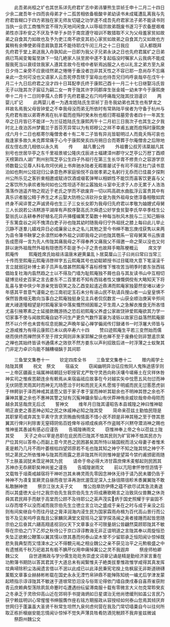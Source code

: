 <!-- { "loadSidebar": true } -->
　　此吾弟尚桓之圹也其世系详先府君圹志中弟讳肇熊生崇祯壬申十二月二十四日少余二嵗吾年十四而丧母弟才十二孤苦相依备极酸辛弟幼读书未成辄遭乱离我与先府君皆糊口于四方弟独在家无师友切磋之功学遂不成吾先府君家法子弟不能读书则当执一业农工商惟所宜不得为天地间闲食人以辱祖宗故弟既废书遂习于农备歴艰难弟性亦淳朴安之不厌及予举于乡防于南宫遵守祖训不敢猎取不义为父母羞家贫如故弟之自食其力如故也及予为吏江南不欲变其初心家贫如故弟之自食其力又如故也方冀稍有余俸使弟得息肩孰意其不能待耶戊午闰三月之十二日我应
　　诏入都既拜先府君于堂上弟送我入舟孰知此一日即为我父子兄弟永诀之日也先府君属纩之日弟病已笃闻变匍匐至牀下一恸几絶家人扶至房中遂不复起临没时嘱家人云我病不能成服我死当以衰绖敛我家人遵其言故今在棺中者斩焉凶服之人也以礼言之弟方至九泉日夕侍二亲旁不应衰绖然弟之惓惓于垂没者岂非其天性之不容已耶一息尚存不忘痛亲此一念何可没也又语家人云吾死停吾殡于室毋出也待吾兄归呜呼哀哉卒在戊午十月二十九日后府君之没才四十日耳配李氏终于康熙己酉十一月二十七日继娶冯氏皆无子以陇其次子宸征为嗣二女一育于陇其许字同郡庠生张金城一幼未字今于康熙庚申十二月十二日同李孺人合葬于先府君墓之右穴呜呼痛哉兄陇其抆泪谨识
　　两婴儿圹记
　　此两婴儿者一为遇龙姓陆氏生崇祯丁丑冬我幼弟也其生也有梦龙之祥故名焉我父母皆钟爱之不幸我母没而弟无所依时有常熟陆平侯者为守备于杭州与先府君有故以弟寄养焉在杭半载而痘殇时癸未秋也柩归寄祖墓旁舎者四十一年其生卒之日月皆已不能详一为兰征姓陆氏生康熙丙午十二月初三日我次子也其生之夕我时北上夜泊苏州梦戴兰于首芬芳异常以为有郑穆公之祥不幸甫五嵗而痘殇时康熙庚戌六月十二日也柩寄尔庵僧舍者十有二年二子皆有异兆皆聪明过人而竟夭殇可哀也哉逢家多故久未克葬常痛于心今于康熙癸亥四月朔日合而寄葬于尔庵僧舎之后隙地叔左侄右庶几相依以永久焉
　　传
　　越凡曹公传
　　外祖曹公叔芳讳棻越凡其别号也世居华亭之东千里祖景坡公隆庆戊辰进士福建漳州郡守父芝亭公万厯丁酉顺天榜第四人湖广荆州别驾芝亭公生四子外祖行在第三生长华胄不修贵介之容游学京师数载公见尊人科名坎坷伏阙上书奔驰水陆者无暇晷屡试于有司不得志杜门读书意泊如也荆州公挂冠归公承意色养家庭愉悦不自居孝弟之名躬行无忝而已佳晨夕探荆州公所乐见之客折柬相邀或赋诗饮酒或啜茗弹琴以相娯性不能饮而喜客饮更喜与父之客饮所为承欢者殆何如也公性坦适不耐尘嚣独处斗室中无求于人亦无累于人浩浩落落作逍遥齐物之观近于老氏之学而不欲废弃一切以鸣高疏水曲肱浮云富贵其中有真乐识者服公精于养生之术云娶大防杨公讳钦孙女是为我外祖母女徳淳备相敬如宾终身不闻谇詈之声诚贤母也生三子三女长女即为我母归先府君以孝敬为妯娌式母舅三人长説若公讳黙游平湖庠有声胶序娶高氏次舜遗公好学食贫娶李氏早卒季桂生公娶翁氏以舌耕奉养好植名花异卉挿槿编篱艺菊数十种每当秋风木脱与二三知己觞咏于东篱盘谷之间不愧清白吏子孙也陇其幼时随我母归宁外祖抚之膝上每曰此儿举止沉静不逐羣儿嬉戏异日必成廉泉让水之名儿其勉之至今书绅不敢忘庚戌获隽以来两为县令簿书鞅掌之余凛然如奉外祖之训即我母之训也陇其匏系一官母舅寓书云族谱告成愿得一言为先人传陇其痛我母之不得奉养又痛我父不得邀一命之荣以没也又何辞以谢外祖哉然外祖有隠徳而不彰是予小子之责也故拜手略陈梗概云
　　席文学熙庵传
　　熙庵姓席氏始祖讳温唐末避黄巢乱卜居莫厘山三子曰尚曰常曰当常三十传而至熙庵云熙庵讳啓祥字五云熙庵其号也幼聪颖授书过目辄晓大意下笔滚滚千言立就弱冠补博士弟子员声名借甚然熙庵不喜标榜惟下惟攻苦当明季时娄东张西铭倡始复社海内翕然趋之士以不得及门墙为耻熙庵独不屑也自与其友读书山中互相切磋博览经史百家之言去娄东不二百里若不知有西铭者性又慷慨倜傥有大略知天下将乱喜与里中侠少年游亲党皆窃笑之及乙酉变起逺近鼎沸而熙庵家独晏然安堵以诸少年感其平昔意气谨衞之也江南初定玉石未分有诬山民不轨请兵搜山者一山皇皇惧不保然皆畏缩无敢向当事白之熙庵独挺身见主兵者侃侃数言一山获全顺治庚寅辛夘间嵗大祲道殣相望是时熙庵家渐中落矣慨然倾囷赈之平生周人之急解衣推食无所吝惜尤喜引掖寒素之士延接款餽游扬之恐后初熙庵父养虚公家故饶钟爱熙庵欲其力学一切家事不使与闻故熙庵自幼不问生产更负气数忤富豪为凌轹以故家日益落然熙庵廓然不以介怀也未尝有叹息扼腕之声晩年留心禅学徧阅传灯録诸书一时浮屠大师皆与之游咸推为有得云康熙已未以病卒寿六十四
　　赞曰迹熙庵生平若三变然始而儒继而侠终而禅然侠不至于捍文网则非朱家郭解之侠也禅不至于废彝伦则非慧逺宗杲之禅也其始终皆读书通儒术之效欤不然方娄东以声利招致后进一时浮薄之士蚁聚其门非定力卓识乌能不餔糟啜醨于其间耶










　　三鱼堂文集巻十一
　　钦定四库全书
　　三鱼堂文集巻十二
　　赠内阁学士陆陇其撰
　　祝文　祭文
　　宿庙文
　　窃闻幽明异治征应攸同人鬼殊途感孚则一上帝区疆画土端属神祗朝廷分职授官尤严牧守灵邑向称沃壤今嗟瘠土在灾祥休咎神实司之惟疾苦颠连余有赖焉从来宿庙祗应故事在今对越实矢中忱愿五风勿愆而神无伏阴愿灵雨其时而神无亢旸愿洽于时和而民无夭札愿惕于明威而民无愆慝愿虎驯于林鳄驯于泽而神戒其逺愿父慈于家子孝于室而神听其聪余也不明神其啓之余也不廉神其董之余也不惠神其警之狱有沉寃神牖余智山有伏莽神侑余威钦哉帝命毋陨而越余其惩哉庶无后忒
　　誓神文
　　维年月日陇其谨昭告本县城隍之神曰惟神聪明正直吏之善恶神必知之民之休戚神必知之陇其受
　　简命来莅兹土勤恤民隠是其职掌苟或弃其生平素守贪求货贿曲徇情面不惜小民不顾是非神其殛之至于啓其思翼其行俾兴利除害无窒碍阴佑百姓俾年谷顺成疾病不作盗贼不兴黙夺潜消神之赐也惟神鉴其愚诚有感必应谨告
　　告城隍祷雨文
　　窃惟神奉上帝之令以莅兹土陇其受
　　天子之命以宰是邑职在庇民而已陇其不恤其民则为旷官神不恤其民亦为尸位其何以答帝心而副上意今灵邑之民困甚矣其所恃以输国税而活父母妻子者惟禾麦是赖乃几月不雨叶萎根枯四望郊原若不毛也陇其知之神宁不知之陇其悯之神宁不悯之苐民之所依惟神与陇其而雨露之恩非陇其所司则惟神是望耳今禁约甫颁密雨随下土肤虽润犹未霑足神其为民
　　请命于帝必得大沛甘霖庶俾禾麦郁起则民困其苏神亦无忝厥职矣神尚鉴之谨告
　　告城隍谢雨文
　　前以亢阳聿怀惨怛沥情于文载牲于俎斋戒越宿将干神听岂其未祷灵雨先零因念神休无待于请乃民未餍仍告于神神不为凟复宣厥灵自昼而夜甘泽再澍优渥霑足深入土脉徂隰徂畛禾黍翼翼陇不敢私敢酬神徳
　　祭京江张太夫子文
　　惟公抱臯防伊傅之蕴不欲尽试其急流勇退而以其盛徳大业付之我宗伯先生我宗伯先生方将成赓歌飏言之治致凤仪兽舞之休尧舜其君民拜手而献于高堂而公顾不及待耶公之英声茂实炳于国史照耀于宇宙固不以存而增不以没而减而我宗伯先生立徳立言立功之盛成于亲在之时与成于亲没之后则有间矣继自今而往丹徒之膏泽润海内浸生民为国家霖雨舟楫为百代高山景行而公皆不及见矣呜呼哀哉且公家麟凤满堂文窥班马之室学探洛闽之奥者接踵而起皆思随宗伯之后奋其六翮高翔逺视羽仪天下文章事业不可限量胡公皆翩然莫顾耶陇其不敏辱在宗伯之门下乙夘之秋侍公于京口谆谆教诲无非正谊明道之言陇其奉以周旋恒恐失坠正欲赖公鞭策以翼其懦以啓其愚而何泰山梁木曾不少留耶承乏恒阳闻讣惊悼既悲失我典型而又惜涑水之父不得覩元祐之相业魏公之亲不获见治平之元勲极盛之中有遗憾焉千秋万祀曷其有极不腆芹仪用申痛悼冀公之灵不我遐弃
　　祭座师柏卿魏公文
　　自世道微政与学分儒生矻矻务崇虚文词章记诵是精是勤经济家言重在功勲簿书期防以答其君其于大道总未有闻繄惟夫子絶类拔羣惟政惟学咸得其真发挥坟典埽除积尘洛闽遗言借以不泯以此成已以此泽民秉宪宅揆上佐枫宸无非斯道磅礴薰甄文章事业赫赫彬彬载在国史永永无湮竹帛钟鼎不能殚陈知统一编尤后学津发蒙起瞆指示谆谆陇其不敏迷于道垠常恐汨没与俗胥沦得依门墙自庚戌春自喜燕雀获附青云庶赖典型荡除夙氛命蹇时屯遭遇纷纭留滞南服十载有零微言大义勿克常聆癸亥之冬承乏于灵欣仰高山近在郊坰手书提诲炳如日星谓治无他尚徳缓刑如盖公言民乃获宁赖兹明训心常惺惺书绅服膺作座右铭方期报政从容授经如何泰山忽焉其倾厌弃世网归于蓬瀛虽大圣贤千秋常生坦然九泉何虑何营在我及门常切墙羮自今以往何所取正栋折榱崩安能忘情闻讣惊悼不觉失声薄具牲肴防酒兕觥顾不我弃鉴兹微诚
　　祭蔚州魏公文
